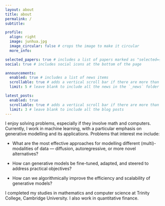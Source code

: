 ```yaml
---
layout: about
title: about
permalink: /
subtitle: 

profile:
  align: right
  image: junhua.jpg
  image_circular: false # crops the image to make it circular
  more_info: 

selected_papers: true # includes a list of papers marked as "selected={true}"
social: true # includes social icons at the bottom of the page

announcements:
  enabled: true # includes a list of news items
  scrollable: true # adds a vertical scroll bar if there are more than 3 news items
  limit: 5 # leave blank to include all the news in the `_news` folder

latest_posts:
  enabled: true
  scrollable: true # adds a vertical scroll bar if there are more than 3 new posts items
  limit: 3 # leave blank to include all the blog posts
---
```


I enjoy solving problems, especially if they involve math and computers. Currently, I work in machine learning, with a particular emphasis on generative modelling and its applications. Problems that interest me include:

- What are the most effective approaches for modelling different (multi)-modalities of data — diffusion, autoregressive, or more novel alternatives?

- How can generative models be fine-tuned, adapted, and steered to address practical objectives?

- How can we algorithmically improve the efficiency and scalability of generative models?

I completed my studies in mathematics and computer science at Trinity College, Cambridge University. I also work in quantitative finance. 